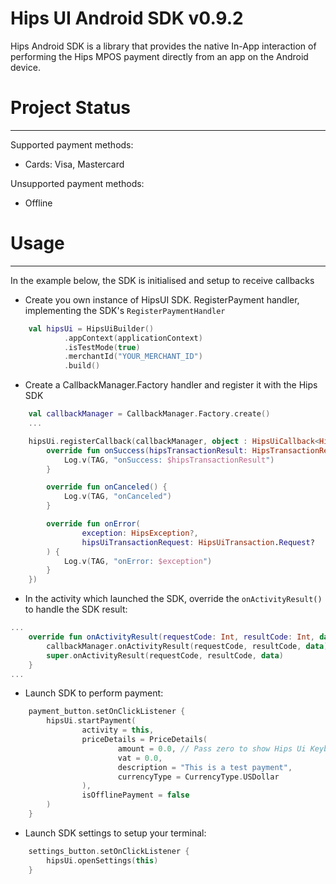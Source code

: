 # Hips UI Android SDK v0.9.2
Hips Android SDK is a library that provides the native In-App interaction of performing the Hips MPOS payment directly from an app on the Android device.

# Project Status
---
Supported payment methods:
- Cards: Visa, Mastercard

Unsupported payment methods:
- Offline

# Usage
----
In the example below, the SDK is initialised and setup to receive callbacks
- Create you own instance of HipsUI SDK. RegisterPayment handler, implementing the SDK's `RegisterPaymentHandler`

```kotlin
    val hipsUi = HipsUiBuilder()
            .appContext(applicationContext)
            .isTestMode(true)
            .merchantId("YOUR_MERCHANT_ID")
            .build()
```

- Create a CallbackManager.Factory handler and register it with the Hips SDK

```kotlin
    val callbackManager = CallbackManager.Factory.create()
    ...

    hipsUi.registerCallback(callbackManager, object : HipsUiCallback<HipsTransactionResult> {
        override fun onSuccess(hipsTransactionResult: HipsTransactionResult) {
            Log.v(TAG, "onSuccess: $hipsTransactionResult")
        }

        override fun onCanceled() {
            Log.v(TAG, "onCanceled")
        }

        override fun onError(
                exception: HipsException?,
                hipsUiTransactionRequest: HipsUiTransaction.Request?
        ) {
            Log.v(TAG, "onError: $exception")
        }
    })
```

- In the activity which launched the SDK, override the `onActivityResult()` to handle the SDK result:

```kotlin
...
    override fun onActivityResult(requestCode: Int, resultCode: Int, data: Intent?) {
        callbackManager.onActivityResult(requestCode, resultCode, data)
        super.onActivityResult(requestCode, resultCode, data)
    }
...
```

- Launch SDK to perform payment:

```kotlin
    payment_button.setOnClickListener {
        hipsUi.startPayment(
                activity = this,
                priceDetails = PriceDetails(
                        amount = 0.0, // Pass zero to show Hips Ui Keyboard
                        vat = 0.0,
                        description = "This is a test payment",
                        currencyType = CurrencyType.USDollar
                ),
                isOfflinePayment = false
        )
    }
```

- Launch SDK settings to setup your terminal:

```kotlin
    settings_button.setOnClickListener {
        hipsUi.openSettings(this)
    }
```
